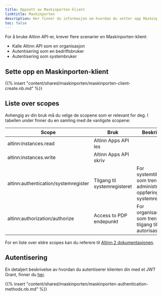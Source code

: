 ```yaml
---
title: Oppsett av Maskinporten-klient
linktitle: Maskinporten
description: Her finner du informasjon om hvordan du setter opp Maskinporten-klient
toc: false
---
```


For å bruke Altinn API-er, krever flere scenarier en Maskinporten-klient:

- Kalle Altinn API som en organisasjon
- Autentisering som en bedriftsbruker
- Autentisering som systembruker

## Sette opp en Maskinporten-klient

{{% insert "content/shared/maskinporten/maskinporten-client-create.nb.md" %}}

## Liste over scopes

Avhengig av din bruk må du velge de scopene som er relevant for deg. I tabellen under finner du en samling med de vanligste scopene:

| Scope                                | Bruk                         | Beskrivelse                                                                   |
| ------------------------------------ | ---------------------------- | ----------------------------------------------------------------------------- |
| altinn:instances.read                | Altinn Apps API les          |                                                                               |
| altinn:instances.write               | Altinn Apps API skriv        |                                                                               |
| altinn:authentication/systemregister | Tilgang til systemregisteret | For systemtilbydere som trenger å administrere oppføringer i systemregisteret |
| altinn:authorization/authorize       | Access to PDP endepunkt      | For organisasajoner som trenger tilgang til autorisasjon                      |

For en liste over eldre scopes kan du referere til [Altinn 2 dokumentasjonen](https://altinn.github.io/docs/api/rest/kom-i-gang/scopes/).

## Autentisering

En detaljert beskrivelse av hvordan du autentiserer klienten din med et JWT Grant, finner du [her](https://docs.digdir.no/docs/Maskinporten/maskinporten_guide_apikonsument).

{{% insert "content/shared/maskinporten/maskinporten-authentication-methods.nb.md" %}}
